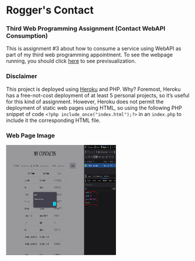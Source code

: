 # Rogger's Contact
### Third Web Programming Assignment  (Contact WebAPI Consumption)

This is assignment #3 about how to consume a service using WebAPI as part of my third web programming appointment. To see the webpage running, you should click [here](https://personal-webpage-assigment-one.herokuapp.com/) to see previsualization.

### Disclaimer 
This project is deployed using [Heroku](https://dashboard.heroku.com/) and PHP. Why? Foremost, Heroku has a free-not-cost deployment of at least 5 personal projects, so it’s useful for this kind of assignment. However, Heroku does not permit the deployment of static web pages using HTML, so using the following PHP snippet of code ```<?php include_once("index.html");?>``` in an ```index.php``` to include it the corresponding HTML file. 

### Web Page Image
<img src="/images/img.PNG" alt="WebPage" style="height: 300px; width:300px;"/>
